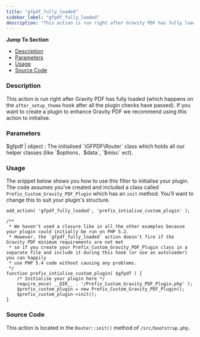 ```yaml
---
title: "gfpdf_fully_loaded"
sidebar_label: "gfpdf_fully_loaded"
description: "This action is run right after Gravity PDF has fully loaded (which happens on the after_setup_theme hook)."
---
```


**Jump To Section**

* [Description](#description)
* [Parameters](#parameters)
* [Usage](#usage)
* [Source Code](#source-code)

### Description

This action is run right after Gravity PDF has fully loaded (which happens on the `after_setup_theme` hook after all the plugin checks have passed). If you want to create a plugin to enhance Gravity PDF we recommend using this action to initialise.

### Parameters

$gfpdf | object
:    The initialised `\GFPDF\Router` class which holds all our helper classes (like `$options`, `$data`, `$misc` ect).

### Usage

The snippet below shows you how to use this filter to initialise your plugin. The code assumes you've created and included a class called `Prefix_Custom_Gravity_PDF_Plugin` which has an `init` method. You'll want to change this to suit your plugin's structure.

```
add_action( 'gfpdf_fully_loaded', 'prefix_intialise_custom_plugin' );

/**
 * We haven't used a closure like in all the other examples because your plugin could initially be run on PHP 5.2.
 * However, the `gfpdf_fully_loaded` action doesn't fire if the Gravity PDF minimum requirements are not met
 * so if you create your Prefix_Custom_Gravity_PDF_Plugin class in a separate file and include it during this hook (or use an autoloader) you can happily
 * use PHP 5.4 code without causing any problems.
 */
function prefix_intialise_custom_plugin( $gfpdf ) {
	/* Initialise your plugin here */
	require_once( __DIR__ . '/Prefix_Custom_Gravity_PDF_Plugin.php' );
	$prefix_custom_plugin = new Prefix_Custom_Gravity_PDF_Plugin();
	$prefix_custom_plugin->init();
}
```

### Source Code

This action is located in the `Router::init()` method of `/src/bootstrap.php`.